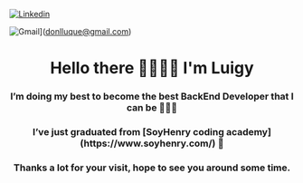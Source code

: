 

[![Linkedin](https://img.shields.io/badge/LuisLuque-%231DA1F2.svg?style=for-the-badge&logo=Linkedin&logoColor=white)](https://www.linkedin.com/in/donlluque/)

![Gmail](https://img.shields.io/static/v1?style=for-the-badge&message=Gmail&color=EA4335&logo=Gmail&logoColor=FFFFFF&label=)](donlluque@gmail.com)


<h1 align="center">Hello there 🤜🏼🤛🏼 I'm Luigy</h1>
<h3 align="center">I’m doing my best to become the best BackEnd Developer that I can be 👨🏼‍💻</h3>
<h3 align="center">I’ve just graduated from [SoyHenry coding academy](https://www.soyhenry.com/) 🤯</h3>
<h3 align="center">Thanks a lot for your visit, hope to see you around some time.</h3>
